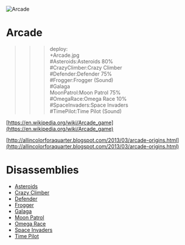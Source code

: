 ![Arcade](Arcade.jpg)

# Arcade

>>> deploy:<br>
>>>    +Arcade.jpg<br>
>>>    #Asteroids:Asteroids 80%<br>
>>>    #CrazyClimber:Crazy Climber<br>
>>>    #Defender:Defender 75%<br>
>>>    #Frogger:Frogger (Sound)<br>
>>>    #Galaga<br>
>>>    MoonPatrol:Moon Patrol 75%<br>
>>>    #OmegaRace:Omega Race 10%<br>
>>>    #SpaceInvaders:Space Invaders<br>
>>>    #TimePilot:Time Pilot (Sound)<br>

[https://en.wikipedia.org/wiki/Arcade_game](https://en.wikipedia.org/wiki/Arcade_game)

[http://allincolorforaquarter.blogspot.com/2013/03/arcade-origins.html](http://allincolorforaquarter.blogspot.com/2013/03/arcade-origins.html)

# Disassemblies

  * [Asteroids](Asteroids)
  * [Crazy Climber](CrazyClimber)
  * [Defender](Defender)
  * [Frogger](Frogger)
  * [Galaga](Galaga)
  * [Moon Patrol](MoonPatrol)
  * [Omega Race](OmegaRace)
  * [Space Invaders](SpaceInvaders)
  * [Time Pilot](TimePilot)
